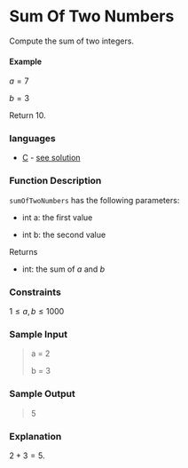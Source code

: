 # Sum Of Two Numbers

Compute the sum of two integers.

#### Example

$a = 7$

$b = 3$

Return $10$.

### languages

- [C](./C/) - [see solution](./C/src/SumOfTwoNumbers.c)

### Function Description

`sumOfTwoNumbers` has the following parameters:

- int a: the first value

- int b: the second value

Returns

- int: the sum of $a$ and $b$

### Constraints

$1 \leq a,b \leq 1000$

### Sample Input

> a = 2
>
> b = 3

### Sample Output

> 5

### Explanation

$2 + 3 = 5$.
